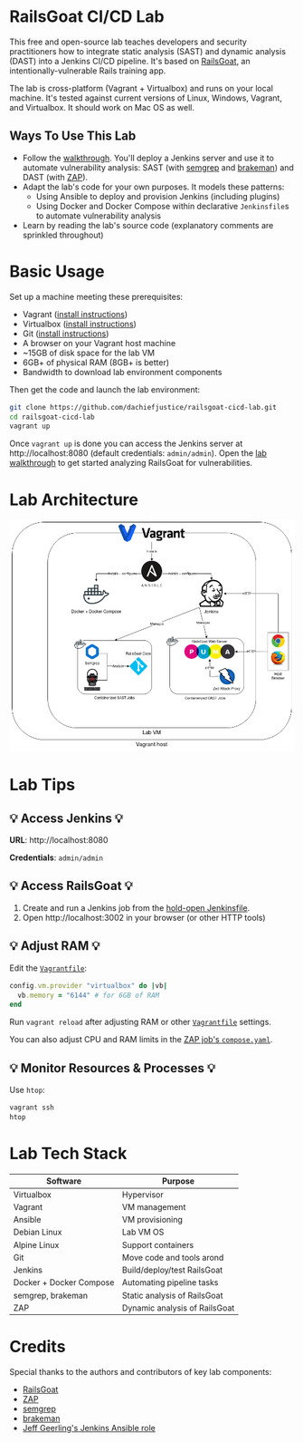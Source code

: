 # RailsGoat CI/CD Lab
This free and open-source lab teaches developers and security practitioners how to integrate static analysis (SAST) and dynamic analysis (DAST) into a Jenkins CI/CD pipeline. It's based on [RailsGoat](https://github.com/OWASP/railsgoat/), an intentionally-vulnerable Rails training app.

The lab is cross-platform (Vagrant + Virtualbox) and runs on your local machine. It's tested against current versions of Linux, Windows, Vagrant, and Virtualbox. It should work on Mac OS as well.

## Ways To Use This Lab
- Follow the [walkthrough](docs/lab-walkthrough-exploration.md). You'll deploy a Jenkins server and use it to automate vulnerability analysis: SAST (with [semgrep](https://semgrep.dev/) and [brakeman](https://brakemanscanner.org/)) and DAST (with [ZAP](https://www.zaproxy.org/)).
- Adapt the lab's code for your own purposes. It models these patterns:
  - Using Ansible to deploy and provision Jenkins (including plugins)
  - Using Docker and Docker Compose within declarative `Jenkinsfile`s to automate vulnerability analysis
- Learn by reading the lab's source code (explanatory comments are sprinkled throughout)

# Basic Usage
Set up a machine meeting these prerequisites:
- Vagrant ([install instructions](https://developer.hashicorp.com/vagrant/docs/installation))
- Virtualbox ([install instructions](https://www.virtualbox.org/wiki/Downloads))
- Git ([install instructions](https://git-scm.com/book/en/v2/Getting-Started-Installing-Git))
- A browser on your Vagrant host machine
- ~15GB of disk space for the lab VM
- 6GB+ of physical RAM (8GB+ is better)
- Bandwidth to download lab environment components

Then get the code and launch the lab environment:
```sh
git clone https://github.com/dachiefjustice/railsgoat-cicd-lab.git
cd railsgoat-cicd-lab
vagrant up
```

Once `vagrant up` is done you can access the Jenkins server at http://localhost:8080 (default credentials: `admin/admin`). Open the [lab walkthrough](docs/lab-walkthrough.md) to get started analyzing RailsGoat for vulnerabilities.

# Lab Architecture
![Lab diagram](docs/railsgoat-cicd-lab.drawio.png)

# Lab Tips
## 💡 Access Jenkins 💡
**URL**: http://localhost:8080

**Credentials**: `admin/admin`

## 💡 Access RailsGoat 💡
  1) Create and run a Jenkins job from the [hold-open Jenkinsfile](sec-tests/hold-open/Jenkinsfile).
  2) Open http://localhost:3002 in your browser (or other HTTP tools)

## 💡 Adjust RAM 💡
Edit the [`Vagrantfile`](Vagrantfile):
```ruby
config.vm.provider "virtualbox" do |vb|
  vb.memory = "6144" # for 6GB of RAM
end
```

Run `vagrant reload` after adjusting RAM or other [`Vagrantfile`](Vagrantfile) settings.

You can also adjust CPU and RAM limits in the [ZAP job's `compose.yaml`](sec-tests/zap-scan-automation-framework/compose.yaml).

## 💡 Monitor Resources & Processes 💡
Use `htop`:
```sh
vagrant ssh
htop
```


# Lab Tech Stack
| Software                  | Purpose                                 | 
|---------------------------|-----------------------------------------|
| Virtualbox                | Hypervisor                              |
| Vagrant                   | VM management                           | 
| Ansible                   | VM provisioning                         |
| Debian Linux              | Lab VM OS                               |
| Alpine Linux              | Support containers                      |
| Git                       | Move code and tools arond               |
| Jenkins                   | Build/deploy/test RailsGoat             |
| Docker + Docker Compose   | Automating pipeline tasks               |
| semgrep, brakeman         | Static analysis of RailsGoat            |
| ZAP                       | Dynamic analysis of RailsGoat           |

# Credits
Special thanks to the authors and contributors of key lab components:
- [RailsGoat](https://github.com/OWASP/railsgoat/)
- [ZAP](https://www.zaproxy.org/)
- [semgrep](https://semgrep.dev/)
- [brakeman](https://brakemanscanner.org/)
- [Jeff Geerling's Jenkins Ansible role](https://github.com/geerlingguy/ansible-role-jenkins)